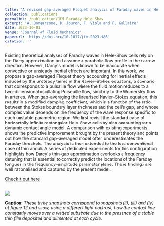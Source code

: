 ```yaml
---
title: "A revised gap-averaged Floquet analysis of Faraday waves in Hele-Shaw cells"
collection: publications
permalink: /publication/JFM_Faraday_Hele_Shaw
excerpt: 'A. Bongarzone, B. Jouron, F. Viola and F. Gallaire'
date: 2023-10-01
venue: 'Journal of Fluid Mechanics'
paperurl: 'https://doi.org/10.1017/jfm.2023.986'
citation: ''
---
```

Existing theoretical analyses of Faraday waves in Hele-Shaw cells rely on the Darcy approximation and assume a parabolic flow profile in the narrow direction. However, Darcy's model is known to be inaccurate when convective or unsteady inertial effects are important. In this work, we propose a gap-averaged Floquet theory accounting for inertial effects induced by the unsteady terms in the Navier–Stokes equations, a scenario that corresponds to a pulsatile flow where the fluid motion reduces to a two-dimensional oscillating Poiseuille flow, similarly to the Womersley flow in arteries. When gap-averaging the linearised Navier–Stokes equation, this results in a modified damping coefficient, which is a function of the ratio between the Stokes boundary layer thickness and the cell's gap, and whose complex value depends on the frequency of the wave response specific to each unstable parametric region. We first revisit the standard case of horizontally infinite rectangular Hele-Shaw cells by also accounting for a dynamic contact angle model. A comparison with existing experiments shows the predictive improvement brought by the present theory and points out how the standard gap-averaged model often underestimates the Faraday threshold. The analysis is then extended to the less conventional case of thin annuli. A series of dedicated experiments for this configuration highlights how Darcy's thin-gap approximation overlooks a frequency detuning that is essential to correctly predict the locations of the Faraday tongues in the frequency–amplitude parameter plane. These findings are well rationalised and captured by the present model.

[Check it out here](http://Alessandro-Bongarzone.github.io/files/JFM_Faraday_Hele_Shaw_Draft.pdf)

<br/><img src='/images/JFM_Faraday_Hele_Shaw_2023_GA_bis.png'>


**Caption**: _These three snapshots correspond to snapshots (ii), (iii) and (iv) of figure 12 and show, using a different light contrast, how the contact line constantly moves over a wetted substrate due to the presence of a stable thin film deposited and alimented at each cycle._



